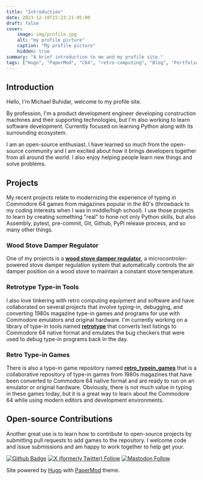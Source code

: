 ```yaml
---
title: "Introduction"
date: 2023-12-10T15:23:21-05:00
draft: false
cover:
    image: img/profile.jpg
    alt: "my profile picture"
    caption: "My profile picture"
    hidden: true
summary: "A brief introduction to me and my profile site." 
tags: ["Hugo", "PaperMod", "C64", "retro-computing", "Blog", "Portfolio"]
---
```

## Introduction

Hello, I'm Michael Buhidar, welcome to my profile site.

By profession, I'm a product development engineer developing construction machines and their supporting technologies, but I'm also working to learn software development. Currently focused on learning Python along with its surrounding ecosystem.

I am an open-source enthusiast. I have learned so much from the open-source community and I am excited about how it brings developers together from all around the world. I also enjoy helping people learn new things and solve problems.

## Projects

My recent projects relate to modernizing the experience of typing in Commodore 64 games from magazines popular in the 80's (throwback to my coding interests when I was in middle/high school).  I use those projects to learn by creating something "real" to hone not only Python skills, but also Assembly, pytest, pre-commit, Git, Github, PyPi release process, and so many other things.

### Wood Stove Damper Regulator
One of my projects is a [**wood stove damper regulator**](https://github.com/mbuhidar/WoodStoveRegulator), a microcontroler-powered stove damper regulation system that automatically controls the air damper position on a wood stove to maintain a constant stove temperature.

### Retrotype Type-in Tools
I also love tinkering with retro computing equipment and software and have collaborated on several projects that involve typing-in, debugging, and converting 1980s magazine type-in games and programs for use with Commodore emulators and original hardware. I'm currently working on a library of type-in tools named [**retrotype**](https://github.com/mbuhidar/retrotype) that converts text listings to Commodore 64 native format and emulates the bug checkers that were used to debug type-in programs back in the day.

### Retro Type-in Games
There is also a type-in game repository named [**retro_typein_games**](https://github.com/mbuhidar/retro_typein_games) that is a collaborative repository of type-in games from 1980s magazines that have been converted to Commodore 64 native format and are ready to run on an emulator or original hardware. Obviously, there is not much value in typing in these games today, but it is a great way to learn about the Commodore 64 while using modern editors and development environments. 

## Open-source Contributions

Another great use is to learn how to contribute to open-source projects by submitting pull requests to add games to the repository. I welcome code and issue submissions and am happy to work together to help get your.


[![Github Badge](https://img.shields.io/badge/GitHub-FFFFFF?style=for-the-badge&logo=github&logoColor=black)](https://github.com/mbuhidar)
[![X (formerly Twitter) Follow](https://img.shields.io/twitter/follow/azramike)](https://twitter.com/azramike)
[![Mastodon Follow](https://img.shields.io/mastodon/follow/111474243004413037?domain=https%3A%2F%2Fhachyderm.io)](https://hachyderm.io/@michaelbuhidar)


Site powered by [Hugo](https://gohugo.io) with [PaperMod](https://git.io/hugopapermod) theme.
